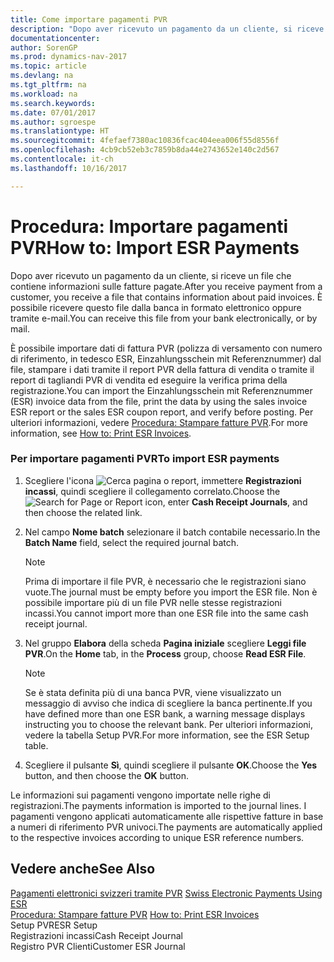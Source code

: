 ```yaml
---
title: Come importare pagamenti PVR
description: "Dopo aver ricevuto un pagamento da un cliente, si riceve un file che contiene informazioni sulle fatture pagate. È possibile ricevere questo file dalla banca in formato elettronico oppure tramite e-mail."
documentationcenter: 
author: SorenGP
ms.prod: dynamics-nav-2017
ms.topic: article
ms.devlang: na
ms.tgt_pltfrm: na
ms.workload: na
ms.search.keywords: 
ms.date: 07/01/2017
ms.author: sgroespe
ms.translationtype: HT
ms.sourcegitcommit: 4fefaef7380ac10836fcac404eea006f55d8556f
ms.openlocfilehash: 4cb9cb52eb3c7859b8da44e2743652e140c2d567
ms.contentlocale: it-ch
ms.lasthandoff: 10/16/2017

---
```

# <a name="how-to-import-esr-payments"></a><span data-ttu-id="7f496-104">Procedura: Importare pagamenti PVR</span><span class="sxs-lookup"><span data-stu-id="7f496-104">How to: Import ESR Payments</span></span>
<span data-ttu-id="7f496-105">Dopo aver ricevuto un pagamento da un cliente, si riceve un file che contiene informazioni sulle fatture pagate.</span><span class="sxs-lookup"><span data-stu-id="7f496-105">After you receive payment from a customer, you receive a file that contains information about paid invoices.</span></span> <span data-ttu-id="7f496-106">È possibile ricevere questo file dalla banca in formato elettronico oppure tramite e-mail.</span><span class="sxs-lookup"><span data-stu-id="7f496-106">You can receive this file from your bank electronically, or by mail.</span></span>  
  
 <span data-ttu-id="7f496-107">È possibile importare dati di fattura PVR (polizza di versamento con numero di riferimento, in tedesco ESR, Einzahlungsschein mit Referenznummer) dal file, stampare i dati tramite il report PVR della fattura di vendita o tramite il report di tagliandi PVR di vendita ed eseguire la verifica prima della registrazione.</span><span class="sxs-lookup"><span data-stu-id="7f496-107">You can import the Einzahlungsschein mit Referenznummer (ESR) invoice data from the file, print the data by using the sales invoice ESR report or the sales ESR coupon report, and verify before posting.</span></span> <span data-ttu-id="7f496-108">Per ulteriori informazioni, vedere [Procedura: Stampare fatture PVR](how-to-print-esr-invoices.md).</span><span class="sxs-lookup"><span data-stu-id="7f496-108">For more information, see [How to: Print ESR Invoices](how-to-print-esr-invoices.md).</span></span>  
  
### <a name="to-import-esr-payments"></a><span data-ttu-id="7f496-109">Per importare pagamenti PVR</span><span class="sxs-lookup"><span data-stu-id="7f496-109">To import ESR payments</span></span>  
  
1.  <span data-ttu-id="7f496-110">Scegliere l'icona ![Cerca pagina o report](media/ui-search/search_small.png "icona Cerca pagina o report"), immettere **Registrazioni incassi**, quindi scegliere il collegamento correlato.</span><span class="sxs-lookup"><span data-stu-id="7f496-110">Choose the ![Search for Page or Report](media/ui-search/search_small.png "Search for Page or Report icon") icon, enter **Cash Receipt Journals**, and then choose the related link.</span></span>  
  
2.  <span data-ttu-id="7f496-111">Nel campo **Nome batch** selezionare il batch contabile necessario.</span><span class="sxs-lookup"><span data-stu-id="7f496-111">In the **Batch Name** field, select the required journal batch.</span></span>  
  
    > [!NOTE]  
    >  <span data-ttu-id="7f496-112">Prima di importare il file PVR, è necessario che le registrazioni siano vuote.</span><span class="sxs-lookup"><span data-stu-id="7f496-112">The journal must be empty before you import the ESR file.</span></span> <span data-ttu-id="7f496-113">Non è possibile importare più di un file PVR nelle stesse registrazioni incassi.</span><span class="sxs-lookup"><span data-stu-id="7f496-113">You cannot import more than one ESR file into the same cash receipt journal.</span></span>  
  
3.  <span data-ttu-id="7f496-114">Nel gruppo **Elabora** della scheda **Pagina iniziale** scegliere **Leggi file PVR**.</span><span class="sxs-lookup"><span data-stu-id="7f496-114">On the **Home** tab, in the **Process** group, choose **Read ESR File**.</span></span>  
  
    > [!NOTE]  
    >  <span data-ttu-id="7f496-115">Se è stata definita più di una banca PVR, viene visualizzato un messaggio di avviso che indica di scegliere la banca pertinente.</span><span class="sxs-lookup"><span data-stu-id="7f496-115">If you have defined more than one ESR bank, a warning message displays instructing you to choose the relevant bank.</span></span> <span data-ttu-id="7f496-116">Per ulteriori informazioni, vedere la tabella Setup PVR.</span><span class="sxs-lookup"><span data-stu-id="7f496-116">For more information, see the ESR Setup table.</span></span>  
  
4.  <span data-ttu-id="7f496-117">Scegliere il pulsante **Sì**, quindi scegliere il pulsante **OK**.</span><span class="sxs-lookup"><span data-stu-id="7f496-117">Choose the **Yes** button, and then choose the **OK** button.</span></span>  
  
 <span data-ttu-id="7f496-118">Le informazioni sui pagamenti vengono importate nelle righe di registrazioni.</span><span class="sxs-lookup"><span data-stu-id="7f496-118">The payments information is imported to the journal lines.</span></span> <span data-ttu-id="7f496-119">I pagamenti vengono applicati automaticamente alle rispettive fatture in base a numeri di riferimento PVR univoci.</span><span class="sxs-lookup"><span data-stu-id="7f496-119">The payments are automatically applied to the respective invoices according to unique ESR reference numbers.</span></span>  
  
## <a name="see-also"></a><span data-ttu-id="7f496-120">Vedere anche</span><span class="sxs-lookup"><span data-stu-id="7f496-120">See Also</span></span>  
 <span data-ttu-id="7f496-121">[Pagamenti elettronici svizzeri tramite PVR](swiss-electronic-payments-using-esr.md) </span><span class="sxs-lookup"><span data-stu-id="7f496-121">[Swiss Electronic Payments Using ESR](swiss-electronic-payments-using-esr.md) </span></span>  
 <span data-ttu-id="7f496-122">[Procedura: Stampare fatture PVR](how-to-print-esr-invoices.md) </span><span class="sxs-lookup"><span data-stu-id="7f496-122">[How to: Print ESR Invoices](how-to-print-esr-invoices.md) </span></span>  
 <span data-ttu-id="7f496-123">Setup PVR</span><span class="sxs-lookup"><span data-stu-id="7f496-123">ESR Setup</span></span>   
 <span data-ttu-id="7f496-124">Registrazioni incassi</span><span class="sxs-lookup"><span data-stu-id="7f496-124">Cash Receipt Journal</span></span>   
 <span data-ttu-id="7f496-125">Registro PVR Clienti</span><span class="sxs-lookup"><span data-stu-id="7f496-125">Customer ESR Journal</span></span>
